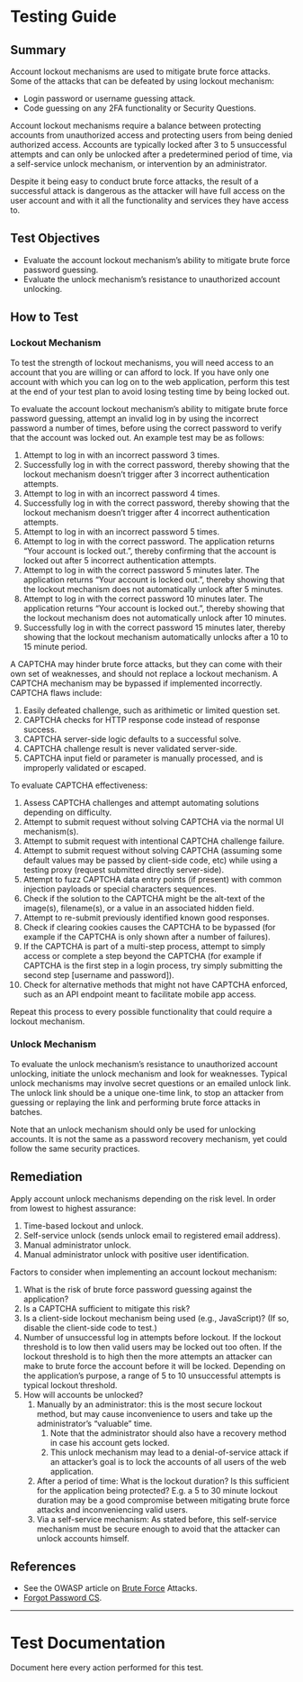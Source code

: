 # Testing Guide

## Summary

Account lockout mechanisms are used to mitigate brute force attacks. Some of the attacks that can be defeated by using lockout mechanism:

-   Login password or username guessing attack.
-   Code guessing on any 2FA functionality or Security Questions.

Account lockout mechanisms require a balance between protecting accounts from unauthorized access and protecting users from being denied authorized access. Accounts are typically locked after 3 to 5 unsuccessful attempts and can only be unlocked after a predetermined period of time, via a self-service unlock mechanism, or intervention by an administrator.

Despite it being easy to conduct brute force attacks, the result of a successful attack is dangerous as the attacker will have full access on the user account and with it all the functionality and services they have access to.

## Test Objectives

-   Evaluate the account lockout mechanism’s ability to mitigate brute force password guessing.
-   Evaluate the unlock mechanism’s resistance to unauthorized account unlocking.

## How to Test

### Lockout Mechanism

To test the strength of lockout mechanisms, you will need access to an account that you are willing or can afford to lock. If you have only one account with which you can log on to the web application, perform this test at the end of your test plan to avoid losing testing time by being locked out.

To evaluate the account lockout mechanism’s ability to mitigate brute force password guessing, attempt an invalid log in by using the incorrect password a number of times, before using the correct password to verify that the account was locked out. An example test may be as follows:

1.  Attempt to log in with an incorrect password 3 times.
2.  Successfully log in with the correct password, thereby showing that the lockout mechanism doesn’t trigger after 3 incorrect authentication attempts.
3.  Attempt to log in with an incorrect password 4 times.
4.  Successfully log in with the correct password, thereby showing that the lockout mechanism doesn’t trigger after 4 incorrect authentication attempts.
5.  Attempt to log in with an incorrect password 5 times.
6.  Attempt to log in with the correct password. The application returns “Your account is locked out.”, thereby confirming that the account is locked out after 5 incorrect authentication attempts.
7.  Attempt to log in with the correct password 5 minutes later. The application returns “Your account is locked out.”, thereby showing that the lockout mechanism does not automatically unlock after 5 minutes.
8.  Attempt to log in with the correct password 10 minutes later. The application returns “Your account is locked out.”, thereby showing that the lockout mechanism does not automatically unlock after 10 minutes.
9.  Successfully log in with the correct password 15 minutes later, thereby showing that the lockout mechanism automatically unlocks after a 10 to 15 minute period.

A CAPTCHA may hinder brute force attacks, but they can come with their own set of weaknesses, and should not replace a lockout mechanism. A CAPTCHA mechanism may be bypassed if implemented incorrectly. CAPTCHA flaws include:

1.  Easily defeated challenge, such as arithimetic or limited question set.
2.  CAPTCHA checks for HTTP response code instead of response success.
3.  CAPTCHA server-side logic defaults to a successful solve.
4.  CAPTCHA challenge result is never validated server-side.
5.  CAPTCHA input field or parameter is manually processed, and is improperly validated or escaped.

To evaluate CAPTCHA effectiveness:

1.  Assess CAPTCHA challenges and attempt automating solutions depending on difficulty.
2.  Attempt to submit request without solving CAPTCHA via the normal UI mechanism(s).
3.  Attempt to submit request with intentional CAPTCHA challenge failure.
4.  Attempt to submit request without solving CAPTCHA (assuming some default values may be passed by client-side code, etc) while using a testing proxy (request submitted directly server-side).
5.  Attempt to fuzz CAPTCHA data entry points (if present) with common injection payloads or special characters sequences.
6.  Check if the solution to the CAPTCHA might be the alt-text of the image(s), filename(s), or a value in an associated hidden field.
7.  Attempt to re-submit previously identified known good responses.
8.  Check if clearing cookies causes the CAPTCHA to be bypassed (for example if the CAPTCHA is only shown after a number of failures).
9.  If the CAPTCHA is part of a multi-step process, attempt to simply access or complete a step beyond the CAPTCHA (for example if CAPTCHA is the first step in a login process, try simply submitting the second step [username and password]).
10.  Check for alternative methods that might not have CAPTCHA enforced, such as an API endpoint meant to facilitate mobile app access.

Repeat this process to every possible functionality that could require a lockout mechanism.

### Unlock Mechanism

To evaluate the unlock mechanism’s resistance to unauthorized account unlocking, initiate the unlock mechanism and look for weaknesses. Typical unlock mechanisms may involve secret questions or an emailed unlock link. The unlock link should be a unique one-time link, to stop an attacker from guessing or replaying the link and performing brute force attacks in batches.

Note that an unlock mechanism should only be used for unlocking accounts. It is not the same as a password recovery mechanism, yet could follow the same security practices.

## Remediation

Apply account unlock mechanisms depending on the risk level. In order from lowest to highest assurance:

1.  Time-based lockout and unlock.
2.  Self-service unlock (sends unlock email to registered email address).
3.  Manual administrator unlock.
4.  Manual administrator unlock with positive user identification.

Factors to consider when implementing an account lockout mechanism:

1.  What is the risk of brute force password guessing against the application?
2.  Is a CAPTCHA sufficient to mitigate this risk?
3.  Is a client-side lockout mechanism being used (e.g., JavaScript)? (If so, disable the client-side code to test.)
4.  Number of unsuccessful log in attempts before lockout. If the lockout threshold is to low then valid users may be locked out too often. If the lockout threshold is to high then the more attempts an attacker can make to brute force the account before it will be locked. Depending on the application’s purpose, a range of 5 to 10 unsuccessful attempts is typical lockout threshold.
5.  How will accounts be unlocked?
    1.  Manually by an administrator: this is the most secure lockout method, but may cause inconvenience to users and take up the administrator’s “valuable” time.
        1.  Note that the administrator should also have a recovery method in case his account gets locked.
        2.  This unlock mechanism may lead to a denial-of-service attack if an attacker’s goal is to lock the accounts of all users of the web application.
    2.  After a period of time: What is the lockout duration? Is this sufficient for the application being protected? E.g. a 5 to 30 minute lockout duration may be a good compromise between mitigating brute force attacks and inconveniencing valid users.
    3.  Via a self-service mechanism: As stated before, this self-service mechanism must be secure enough to avoid that the attacker can unlock accounts himself.

## References

-   See the OWASP article on [Brute Force](https://owasp.org/www-community/attacks/Brute_force_attack) Attacks.
-   [Forgot Password CS](https://cheatsheetseries.owasp.org/cheatsheets/Forgot_Password_Cheat_Sheet.html).

---

# Test Documentation

Document here every action performed for this test.
